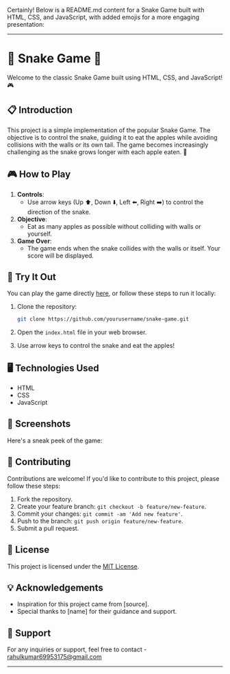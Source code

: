 Certainly! Below is a README.md content for a Snake Game built with HTML, CSS, and JavaScript, with added emojis for a more engaging presentation:

---

# 🐍 Snake Game 🍎

Welcome to the classic Snake Game built using HTML, CSS, and JavaScript! 🎮 

## 📋 Introduction

This project is a simple implementation of the popular Snake Game. The objective is to control the snake, guiding it to eat the apples while avoiding collisions with the walls or its own tail. The game becomes increasingly challenging as the snake grows longer with each apple eaten. 🍏

## 🎮 How to Play

1. **Controls**: 
    - Use arrow keys (Up ⬆️, Down ⬇️, Left ⬅️, Right ➡️) to control the direction of the snake.
2. **Objective**: 
    - Eat as many apples as possible without colliding with walls or yourself.
3. **Game Over**: 
    - The game ends when the snake collides with the walls or itself. Your score will be displayed.

## 🚀 Try It Out

You can play the game directly [here](https://yourgameurl.com), or follow these steps to run it locally:

1. Clone the repository:

    ```bash
    git clone https://github.com/yourusername/snake-game.git
    ```

2. Open the `index.html` file in your web browser.

3. Use arrow keys to control the snake and eat the apples!

## 🖥️ Technologies Used

- HTML
- CSS
- JavaScript

## 🎨 Screenshots

Here's a sneak peek of the game:



## 🤝 Contributing

Contributions are welcome! If you'd like to contribute to this project, please follow these steps:

1. Fork the repository.
2. Create your feature branch: `git checkout -b feature/new-feature`.
3. Commit your changes: `git commit -am 'Add new feature'`.
4. Push to the branch: `git push origin feature/new-feature`.
5. Submit a pull request.

## 📜 License

This project is licensed under the [MIT License](LICENSE).

## 💡 Acknowledgements

- Inspiration for this project came from [source].
- Special thanks to [name] for their guidance and support.

## 📧 Support

For any inquiries or support, feel free to contact - rahulkumar69953175@gmail.com

---

